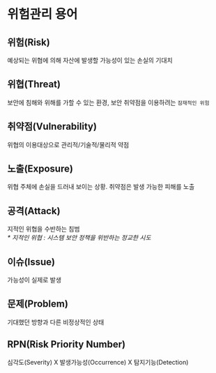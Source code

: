 # 위험관리 용어

## 위험(Risk)
예상되는 위협에 의해 자산에 발생할 가능성이 있는 손실의 기대치

## 위협(Threat)
보안에 침해와 위해를 가할 수 있는 환경, 보안 취약점을 이용하려는 `잠재적인 위험`

## 취약점(Vulnerability)
위협의 이용대상으로 관리적/기술적/물리적 약점

## 노출(Exposure)
위협 주체에 손실을 드러내 보이는 상황. 취약점은 발생 가능한 피해를 노출

## 공격(Attack)
지적인 위협을 수반하는 침범  
_* 지적인 위협 : 시스템 보안 정책을 위반하는 정교한 시도_

## 이슈(Issue)
가능성이 실제로 발생

## 문제(Problem)
기대했던 방향과 다른 비정상적인 상태

## RPN(Risk Priority Number)
심각도(Severity) X 발생가능성(Occurrence) X 탐지기능(Detection)